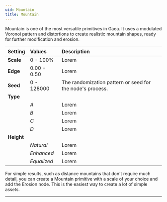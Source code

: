 ```yaml
---
uid: Mountain
title: Mountain
---
```


Mountain is one of the most versatile primitives in Gaea. It uses a modulated Voronoi pattern and distortions to create realistic mountain shapes, ready for further modification and erosion.

| Setting    | Values      | Description                                               |
| :--------- | :---------- | :-------------------------------------------------------- |
| **Scale**  | 0 - 100% | Lorem                                                     |
| **Edge**   | 0.00 - 0.50 | Lorem                                                     |
| **Seed**   | 0 - 128000  | The randomization pattern or seed for the node's process. |
| **Type**   |             |
|            | *A*         | Lorem                                                     |
|            | *B*         | Lorem                                                     |
|            | *C*         | Lorem                                                     |
|            | *D*         | Lorem                                                     |
| **Height** |             |
|            | *Natural*   | Lorem                                                     |
|            | *Enhanced*  | Lorem                                                     |
|            | *Equalized* | Lorem                                                     |



For simple results, such as distance mountains that don't require much detail, you can create a Mountain primitive with a scale of your choice and add the Erosion node. This is the easiest way to create a lot of simple assets.

***

<!--examples-->